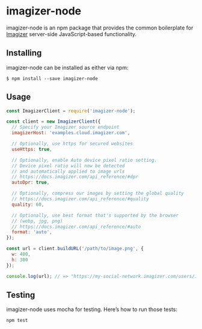 # imagizer-node

imagizer-node is an npm package that provides the common boilerplate for [Imagizer](https://docs.imagizer.com) server-side JavaScript-based functionality.


## Installing

imagizer-node can be installed as either via npm:

```
$ npm install --save imagizer-node
```


## Usage

``` javascript
const ImagizerClient = require('imagizer-node');

const client = new ImagizerClient({
  // Specify your Imagizer source endpoint
  imagizerHost: 'examples.cloud.imagizer.com',

  // Optionally, use https for secured websites
  useHttps: true,

  // Optionally, enable Auto device pixel ratio setting.
  // Device pixel ratio will now be detected
  // and automatically applied to image urls
  // https://docs.imagizer.com/api_reference/#dpr
  autoDpr: true,

  // Optionally, compress our images by setting the global quality
  // https://docs.imagizer.com/api_reference/#quality
  quality: 60,

  // Optionally, use best format that's supported by the browser
  // (webp, jpg, png)
  // https://docs.imagizer.com/api_reference/#auto
  format: 'auto',
});

const url = client.buildURL('/path/to/image.png', {
  w: 400,
  h: 300
});

console.log(url); // => "https://my-social-network.imagizer.com/users/1.png?w=400&h=300&s=…"
```


## Testing

imagizer-node uses mocha for testing. Here’s how to run those tests:

```
npm test
```
